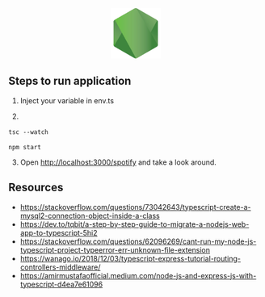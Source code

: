 <p align="center"><a href="https://nodejs.org/en/" target="_blank"><img src="https://raw.githubusercontent.com/github/explore/80688e429a7d4ef2fca1e82350fe8e3517d3494d/topics/nodejs/nodejs.png" width="100"></a></p>

## Steps to run application

1. Inject your variable in env.ts

2. 
```
tsc --watch
```
```
npm start
```
3. Open [http://localhost:3000/spotify](http://localhost:3000/spotify) and take a look around.


## Resources

- https://stackoverflow.com/questions/73042643/typescript-create-a-mysql2-connection-object-inside-a-class
- https://dev.to/tqbit/a-step-by-step-guide-to-migrate-a-nodejs-web-app-to-typescript-5hi2
- https://stackoverflow.com/questions/62096269/cant-run-my-node-js-typescript-project-typeerror-err-unknown-file-extension
- https://wanago.io/2018/12/03/typescript-express-tutorial-routing-controllers-middleware/
- https://amirmustafaofficial.medium.com/node-js-and-express-js-with-typescript-d4ea7e61096


